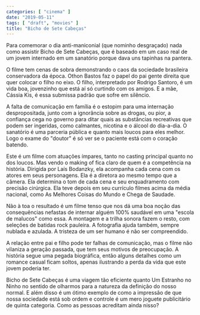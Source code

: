 ```yaml
---
categories: [ "cinema" ]
date: "2019-05-11"
tags: [ "draft", "movies" ]
title: "Bicho de Sete Cabeças"
---
```

Para comemorar o dia anti-maniconial (que nominho desgraçado) nada como assistir Bicho de Sete Cabeças, que é baseado em um caso real de um jovem internado em um sanatório porque dava uns tapinhas na pantera.

O filme tem cenas de sobra demonstrando o caos da sociedade brasileira conservadora da época. Othon Bastos faz o papel do pai gente direita que quer colocar o filho no eixo. O filho, interpretado por Rodrigo Santoro, é um vida boa, jovenzinho que está aí só curtindo com os amigos. E a mãe, Cássia Kis, é essa submissa padrão que sofre em silêncio.

A falta de comunicação em família é o estopim para uma internação despropositada, junto com a ignorância sobre as drogas, ou pior, a confiança cega no governo para ditar quais as substâncias recreativas que podem ser ingeridas, como calmantes, nicotina e o álcool do dia-a-dia. O sanatório é uma parceria pública e quanto mais loucos para eles melhor. Logo o exame do "doutor" é só ver se o paciente está com o coração batendo.

Este é um filme com atuações ímpares, tanto no casting principal quanto no dos loucos. Mas vendo o making of fica claro de quem é a competência na história. Dirigida por Laís Bodanzky, ela acompanha cada cena com os atores em seus personagens. Ela é a diretora ao mesmo tempo que a câmera. Ela determina o tom de cada cena e seu enquadramento com precisão cirúrgica. Ela teve depois em seu currículo filmes acima da média nacional, como As Melhores Coisas do Mundo e Chega de Saudade.

Não à toa o resultado é um filme tenso que nos dá uma boa noção das consequências nefastas de internar alguém 100% saudável em uma "escola de malucos" como essa. A montagem e a trilha sonora fazem o resto, com seleções de batidas rock pauleira. A fotografia ajuda também, sempre nublada e azulada. A tristeza de um ser humano é não ser compreendido.

A relação entre pai e filho pode ter falhas de comunicação, mas o filme não vilaniza a geração passada, que tem seus motivos de preocupação. A história segue uma pegada biográfica, então alguns detalhes como um romance casual ficam soltos, apenas ilustrando a perda da vida que este jovem poderia ter.

Bicho de Sete Cabeças é uma viagem tão eficiente quanto Um Estranho no Ninho no sentido de olharmos para a natureza da definição do nosso normal. E além disso é um ótimo exemplo de como a impressão de que nossa sociedade está sob ordem e controle é um mero joguete publicitário de quinta categoria. Como as pessoas acreditam ainda nisso?
